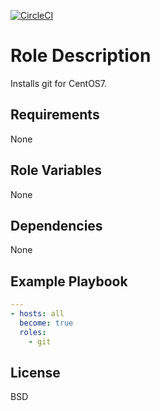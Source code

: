 [![CircleCI](https://circleci.com/gh/ansible-roles-mamono210/git/tree/main.svg?style=svg)](https://circleci.com/gh/ansible-roles-mamono210/git/tree/main)

Role Description
=========

Installs git for CentOS7.

Requirements
------------

None

Role Variables
--------------

None

Dependencies
------------

None

Example Playbook
----------------

```YAML
---
- hosts: all
  become: true
  roles:
    - git
```

License
-------

BSD
